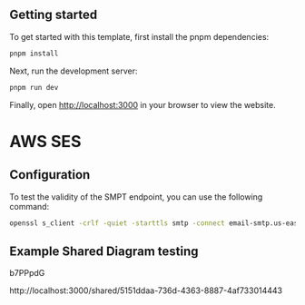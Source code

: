 
## Getting started

To get started with this template, first install the pnpm dependencies:

```bash
pnpm install
```

Next, run the development server:

```bash
pnpm run dev
```

Finally, open [http://localhost:3000](http://localhost:3000) in your browser to view the website.


# AWS SES
## Configuration
To test the validity of the SMPT endpoint, you can use the following command:
```bash
openssl s_client -crlf -quiet -starttls smtp -connect email-smtp.us-east-1.amazonaws.com:587
```


## Example Shared Diagram testing
b7PPpdG

http://localhost:3000/shared/5151ddaa-736d-4363-8887-4af733014443